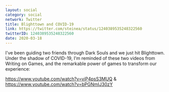 ```yaml
---
layout: social
category: social
network: Twitter
title: Blighttown and COVID-19
link: https://twitter.com/steinea/status/1240389535248322560
twitterID: 1240389535248322560
date: 2020-03-18
---
```


I've been guiding two friends through Dark Souls and we just hit Blighttown. Under the shadow of COVID-19, I'm reminded of these two videos from Writing on Games, and the remarkable power of games to transform our experience:

<https://www.youtube.com/watch?v=viP4psS3MUQ> & <https://www.youtube.com/watch?v=bPGNmIJ30zY>

